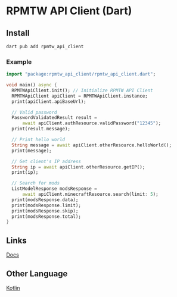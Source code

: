 # RPMTW API Client (Dart)
## Install
```bash
dart pub add rpmtw_api_client
```
### Example
```dart
import "package:rpmtw_api_client/rpmtw_api_client.dart";

void main() async {
  RPMTWApiClient.init(); // Initialize RPMTW API Client
  RPMTWApiClient apiClient = RPMTWApiClient.instance;
  print(apiClient.apiBaseUrl);

  // Valid password
  PasswordValidatedResult result =
      await apiClient.authResource.validPassword("12345");
  print(result.message);

  // Print hello world
  String message = await apiClient.otherResource.helloWorld();
  print(message);

  // Get client's IP address
  String ip = await apiClient.otherResource.getIP();
  print(ip);

  // Search for mods
  ListModelResponse modsResponse =
      await apiClient.minecraftResource.search(limit: 5);
  print(modsResponse.data);
  print(modsResponse.limit);
  print(modsResponse.skip);
  print(modsResponse.total);
}
```

## Links
[Docs](https://pub.dev/documentation/rpmtw_api_client/latest/)

## Other Language
[Kotlin](https://github.com/RPMTW/RPMTW-API-Client-Kotlin)